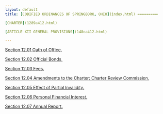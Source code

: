 ```yaml
---
layout: default 
title: [CODIFIED ORDINANCES OF SPRINGBORO, OHIO](index.html) =====================================================

[CHARTER](1289a412.html)

[ARTICLE XII GENERAL PROVISIONS](148ca412.html)

---
```


[Section 12.01 Oath of Office.](148ea412.html)

[Section 12.02 Official Bonds.](1495a412.html)

[Section 12.03 Fees.](149aa412.html)

[Section 12.04 Amendments to the Charter; Charter Review
Commission.](149ea412.html)

[Section 12.05 Effect of Partial Invalidity.](14a4a412.html)

[Section 12.06 Personal Financial Interest.](14a8a412.html)

[Section 12.07 Annual Report.](14aca412.html)
